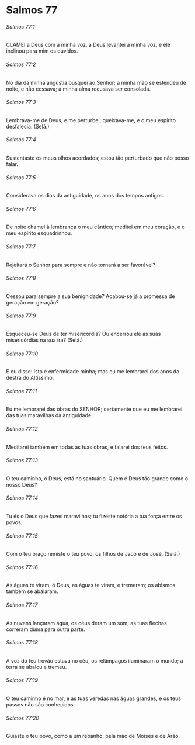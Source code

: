 # Salmos 77

###### Salmos 77:1

CLAMEI a Deus com a minha voz, a Deus levantei a minha voz, e ele inclinou para mim os ouvidos.

###### Salmos 77:2

No dia da minha angústia busquei ao Senhor; a minha mão se estendeu de noite, e não cessava; a minha alma recusava ser consolada.

###### Salmos 77:3

Lembrava-me de Deus, e me perturbei; queixava-me, e o meu espírito desfalecia. (Selá.)

###### Salmos 77:4

Sustentaste os meus olhos acordados; estou tão perturbado que não posso falar.

###### Salmos 77:5

Considerava os dias da antiguidade, os anos dos tempos antigos.

###### Salmos 77:6

De noite chamei à lembrança o meu cântico; meditei em meu coração, e o meu espírito esquadrinhou.

###### Salmos 77:7

Rejeitará o Senhor para sempre e não tornará a ser favorável?

###### Salmos 77:8

Cessou para sempre a sua benignidade? Acabou-se já a promessa de geração em geração?

###### Salmos 77:9

Esqueceu-se Deus de ter misericórdia? Ou encerrou ele as suas misericórdias na sua ira? (Selá.)

###### Salmos 77:10

E eu disse: Isto é enfermidade minha; mas eu me lembrarei dos anos da destra do Altíssimo.

###### Salmos 77:11

Eu me lembrarei das obras do SENHOR; certamente que eu me lembrarei das tuas maravilhas da antiguidade.

###### Salmos 77:12

Meditarei também em todas as tuas obras, e falarei dos teus feitos.

###### Salmos 77:13

O teu caminho, ó Deus, está no santuário. Quem é Deus tão grande como o nosso Deus?

###### Salmos 77:14

Tu és o Deus que fazes maravilhas; tu fizeste notória a tua força entre os povos.

###### Salmos 77:15

Com o teu braço remiste o teu povo, os filhos de Jacó e de José. (Selá.)

###### Salmos 77:16

As águas te viram, ó Deus, as águas te viram, e tremeram; os abismos também se abalaram.

###### Salmos 77:17

As nuvens lançaram água, os céus deram um som; as tuas flechas correram duma para outra parte.

###### Salmos 77:18

A voz do teu trovão estava no céu; os relâmpagos iluminaram o mundo; a terra se abalou e tremeu.

###### Salmos 77:19

O teu caminho é no mar, e as tuas veredas nas águas grandes, e os teus passos não são conhecidos.

###### Salmos 77:20

Guiaste o teu povo, como a um rebanho, pela mão de Moisés e de Arão.


